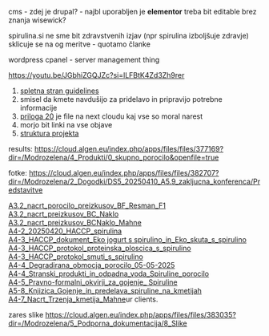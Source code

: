 cms - zdej je drupal? - najbl uporabljen je **elementor**
treba bit editable brez znanja
wisewick?

spirulina.si
ne sme bit zdravstvenih izjav (npr spirulina izboljšuje zdravje)
sklicuje se na og meritve - quotamo članke

wordpress
cpanel  - server management thing



https://youtu.be/JGbhiZGQJZc?si=lLFBtK4Zd3Zh9rer


1. [spletna stran guidelines](https://cloud.algen.eu/index.php/apps/files/files/382948?dir=/Modrozelena/4_Produkti/A1-3_spletna_stran)
2. smisel da kmete navdušijo za pridelavo in pripravijo potrebne informacije
3. [priloga 20](https://cloud.algen.eu/index.php/apps/files/files/383004?dir=/Modrozelena/5_Podporna_dokumentacija/2_Prijava_projekta) je file na next cloudu kaj vse so moral narest
4. morjo bit linki na vse objave
5. [struktura projekta](https://cloud.algen.eu/index.php/apps/files/files/377169?dir=/Modrozelena/4_Produkti/0_skupno_porocilo&openfile=true)










results: https://cloud.algen.eu/index.php/apps/files/files/377169?dir=/Modrozelena/4_Produkti/0_skupno_porocilo&openfile=true


fotke: https://cloud.algen.eu/index.php/apps/files/files/382707?dir=/Modrozelena/2_Dogodki/DS5_20250410_A5.9_zakljucna_konferenca/Predstavitve



[A3.2_nacrt_porocilo_preizkusov_BF_Resman_F1](https://modrozelena.si/wp-content/uploads/2025/07/A3.2_nacrt_porocilo_preizkusov_BF_Resman_F1.pdf)  
[A3.2_nacrt_preizkusov_BC_Naklo](https://modrozelena.si/wp-content/uploads/2025/07/A3.2_nacrt_preizkusov_BC_Naklo.pdf)  
[A3.2_nacrt_preizkusov_BCNaklo_Mahne](https://modrozelena.si/wp-content/uploads/2025/07/A3.2_nacrt_preizkusov_BCNaklo_Mahne.pdf)  
[A4-2_20250420_HACCP_spirulina](https://modrozelena.si/wp-content/uploads/2025/07/A4-2_20250420_HACCP_spirulina.pdf)  
[A4-3_HACCP_dokument_Eko jogurt s spirulino_in_Eko_skuta_s_spirulino](https://modrozelena.si/wp-content/uploads/2025/07/A4-3_HACCP_dokument_Eko-jogurt-s-spirulino_in_Eko_skuta_s_spirulino.pdf)  
[A4-3_HACCP_protokol_proteinska_ploscica_s_spirulino](https://modrozelena.si/wp-content/uploads/2025/07/A4-3_HACCP_protokol_proteinska_ploscica_s_spirulino.pdf)  
[A4-3_HACCP_protokol_smuti_s_spirulino](https://modrozelena.si/wp-content/uploads/2025/07/A4-3_HACCP_protokol_smuti_s_spirulino.pdf)  
[A4-4_Degradirana_obmocja_porocilo_05-05-2025](https://modrozelena.si/wp-content/uploads/2025/07/A4-4_Degradirana_obmocja_porocilo_05-05-2025.pdf)  
[A4-4_Stranski_produkti_in_odpadna_voda_Spiruline_porocilo](https://modrozelena.si/wp-content/uploads/2025/07/A4-4_Stranski_produkti_in_odpadna_voda_Spiruline_porocilo.pdf)  
[A4-5_Pravno-formalni_okvirji_za_gojenje_ Spiruline](https://modrozelena.si/wp-content/uploads/2025/07/A4-5_Pravno-formalni_okvirji_za_gojenje_-Spiruline.pdf)  
[A5-8_Knjizica_Gojenje_in_predelava_spiruline_na_kmetijah](https://modrozelena.si/wp-content/uploads/2025/07/A5-8_Knjizica_Gojenje_in_predelava_spiruline_na_kmetijah.pdf)  
[A4-7_Nacrt_Trzenja_kmetija_Mahne](https://modrozelena.si/wp-content/uploads/2025/07/A4-7_Nacrt_Trzenja_kmetija_Mahne.pdf)ur clients.



zares slike https://cloud.algen.eu/index.php/apps/files/files/383035?dir=/Modrozelena/5_Podporna_dokumentacija/8_Slike